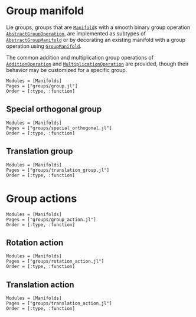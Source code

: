 # Group manifold

Lie groups, groups that are [`Manifold`](@ref)s with a smooth binary group
operation [`AbstractGroupOperation`](@ref), are implemented as subtypes of
[`AbstractGroupManifold`](@ref) or by decorating an existing manifold with a
group operation using [`GroupManifold`](@ref).

The common addition and multiplication group operations of
[`AdditionOperation`](@ref) and [`MultiplicationOperation`](@ref) are provided,
though their behavior may be customized for a specific group.

```@autodocs
Modules = [Manifolds]
Pages = ["groups/group.jl"]
Order = [:type, :function]
```

## Special orthogonal group

```@autodocs
Modules = [Manifolds]
Pages = ["groups/special_orthogonal.jl"]
Order = [:type, :function]
```
## Translation group

```@autodocs
Modules = [Manifolds]
Pages = ["groups/translation_group.jl"]
Order = [:type, :function]
```

# Group actions

```@autodocs
Modules = [Manifolds]
Pages = ["groups/group_action.jl"]
Order = [:type, :function]
```
## Rotation action

```@autodocs
Modules = [Manifolds]
Pages = ["groups/rotation_action.jl"]
Order = [:type, :function]
```

## Translation action

```@autodocs
Modules = [Manifolds]
Pages = ["groups/translation_action.jl"]
Order = [:type, :function]
```
